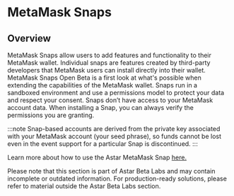 # MetaMask Snaps

## Overview

MetaMask Snaps allow users to add features and functionality to their MetaMask wallet. Individual snaps are features created by third-party developers that MetaMask users can install directly into their wallet. MetaMask Snaps Open Beta is a first look at what's possible when extending the capabilities of the MetaMask wallet. Snaps run in a sandboxed environment and use a permissions model to protect your data and respect your consent. Snaps don’t have access to your MetaMask account data. When installing a Snap, you can always verify the permissions you are granting.

:::note
Snap-based accounts are derived from the private key associated with your MetaMask account (your seed phrase), so funds cannot be lost even in the event support for a particular Snap is discontinued.
:::

Learn more about how to use the Astar MetaMask Snap [here.](https://docs.astar.network/docs/use/manage-wallets/wallet-providers/metamask-astar-snap/)

Please note that this section is part of Astar Beta Labs and may contain incomplete or outdated information. For production-ready solutions, please refer to material outside the Astar Beta Labs section.
